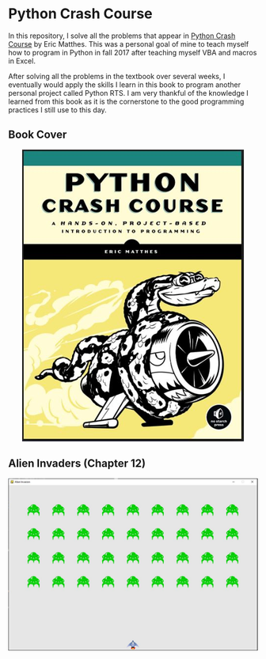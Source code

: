 # Python Crash Course
In this repository, I solve all the problems that appear in [Python Crash Course](https://pythonbooks.org/python-crash-course-a-hands-on-project-based-introduction-to-programming/) by Eric Matthes.
This was a personal goal of mine to teach myself how to program in Python in fall 2017 after teaching myself VBA and macros in Excel.

After solving all the problems in the textbook over several weeks, I eventually would apply the skills I learn in this book
to program another personal project called Python RTS.
I am very thankful of the knowledge I learned from this book as it is the cornerstone to the good programming practices I still use
to this day.

## Book Cover
<p align="center">
	<img src="text_files/Logo.jpg"></img>
</p>

## Alien Invaders (Chapter 12)
<p align="center">
	<img src="text_files/Chapter_12.JPG"></img>
</p>
